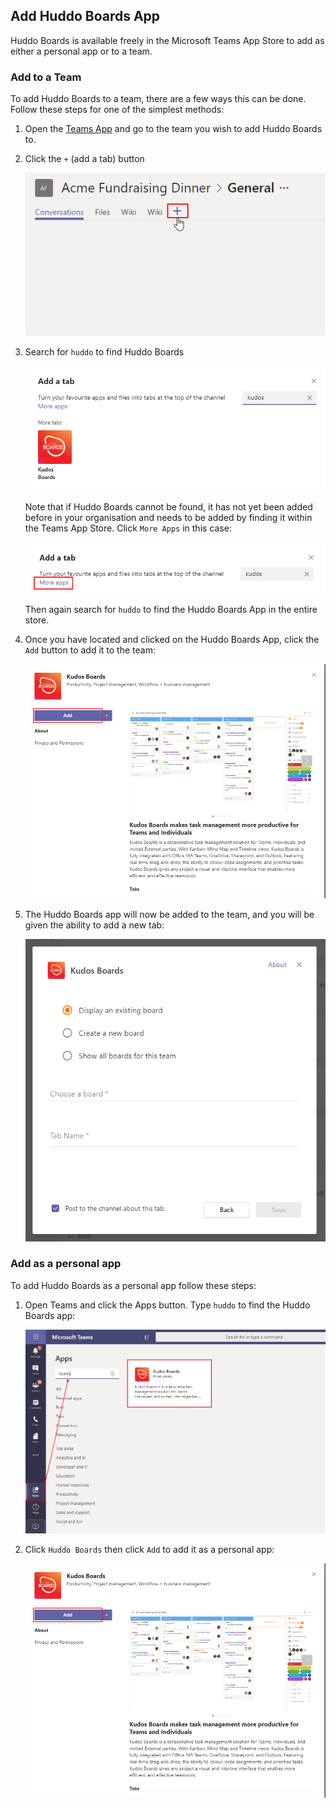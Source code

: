 ## Add Huddo Boards App

Huddo Boards is available freely in the Microsoft Teams App Store to add as either a personal app or to a team.

### Add to a Team

To add Huddo Boards to a team, there are a few ways this can be done. Follow these steps for one of the simplest methods:

1.  Open the [Teams App](https://teams.microsoft.com) and go to the team you wish to add Huddo Boards to.

1.  Click the `+` (add a tab) button

    ![example](/assets/msgraph/teams_add-a-tab.png)

1.  Search for `huddo` to find Huddo Boards

    ![example](/assets/msgraph/teams_tab-search-apps.png)

    Note that if Huddo Boards cannot be found, it has not yet been added before in your organisation and needs to be added by finding it within the Teams App Store.
    Click `More Apps` in this case:

    ![example](/assets/msgraph/teams_add-tab-more.png)

    Then again search for `huddo` to find the Huddo Boards App in the entire store.

1.  Once you have located and clicked on the Huddo Boards App, click the `Add` button to add it to the team:

    ![example](/assets/msgraph/teams_add-personal-app.png)

1.  The Huddo Boards app will now be added to the team, and you will be given the ability to add a new tab:

    ![example](/assets/msgraph/teams_new-tab.png)

### Add as a personal app

To add Huddo Boards as a personal app follow these steps:

1.  Open Teams and click the Apps button. Type `huddo` to find the Huddo Boards app:

    ![example](/assets/msgraph/teams_find-app.png)

1.  Click `Huddo Boards` then click `Add` to add it as a personal app:

    ![example](/assets/msgraph/teams_add-personal-app.png)

